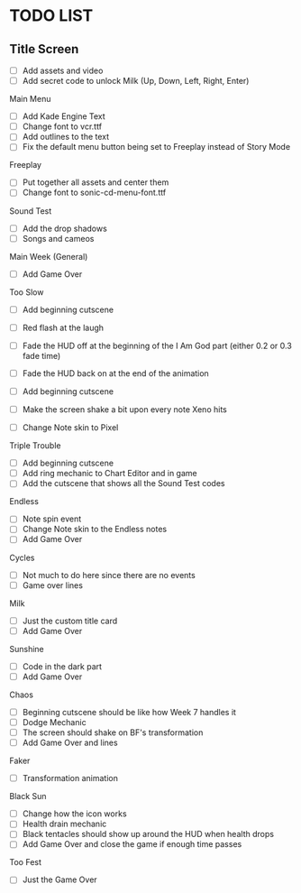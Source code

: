 # TODO LIST

## Title Screen
- [ ] Add assets and video
- [ ] Add secret code to unlock Milk (Up, Down, Left, Right, Enter)

Main Menu
- [ ] Add Kade Engine Text
- [ ] Change font to vcr.ttf
- [ ] Add outlines to the text
- [ ] Fix the default menu button being set to Freeplay instead of Story Mode

Freeplay
- [ ] Put together all assets and center them
- [ ] Change font to sonic-cd-menu-font.ttf

Sound Test
- [ ] Add the drop shadows
- [ ] Songs and cameos

Main Week (General)
- [ ] Add Game Over

Too Slow
- [ ] Add beginning cutscene
- [ ] Red flash at the laugh
- [ ] Fade the HUD off at the beginning of the I Am God part (either 0.2 or 0.3 fade time)
- [ ] Fade the HUD back on at the end of the animation

- [ ] Add beginning cutscene
- [ ] Make the screen shake a bit upon every note Xeno hits
- [ ] Change Note skin to Pixel

Triple Trouble
- [ ] Add beginning cutscene
- [ ] Add ring mechanic to Chart Editor and in game
- [ ] Add the cutscene that shows all the Sound Test codes

Endless
- [ ] Note spin event
- [ ] Change Note skin to the Endless notes
- [ ] Add Game Over

Cycles
- [ ] Not much to do here since there are no events
- [ ] Game over lines

Milk
- [ ] Just the custom title card
- [ ] Add Game Over

Sunshine
- [ ] Code in the dark part
- [ ] Add Game Over

Chaos
- [ ] Beginning cutscene should be like how Week 7 handles it
- [ ] Dodge Mechanic
- [ ] The screen should shake on BF's transformation
- [ ] Add Game Over and lines

Faker
- [ ] Transformation animation

Black Sun
- [ ] Change how the icon works
- [ ] Health drain mechanic
- [ ] Black tentacles should show up around the HUD when health drops
- [ ] Add Game Over and close the game if enough time passes

Too Fest
- [ ] Just the Game Over